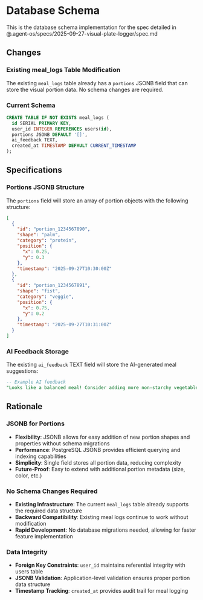 # Database Schema

This is the database schema implementation for the spec detailed in @.agent-os/specs/2025-09-27-visual-plate-logger/spec.md

## Changes

### Existing meal_logs Table Modification
The existing `meal_logs` table already has a `portions` JSONB field that can store the visual portion data. No schema changes are required.

### Current Schema
```sql
CREATE TABLE IF NOT EXISTS meal_logs (
  id SERIAL PRIMARY KEY,
  user_id INTEGER REFERENCES users(id),
  portions JSONB DEFAULT '[]',
  ai_feedback TEXT,
  created_at TIMESTAMP DEFAULT CURRENT_TIMESTAMP
);
```

## Specifications

### Portions JSONB Structure
The `portions` field will store an array of portion objects with the following structure:

```json
[
  {
    "id": "portion_1234567890",
    "shape": "palm",
    "category": "protein",
    "position": {
      "x": 0.25,
      "y": 0.3
    },
    "timestamp": "2025-09-27T10:30:00Z"
  },
  {
    "id": "portion_1234567891",
    "shape": "fist",
    "category": "veggie",
    "position": {
      "x": 0.75,
      "y": 0.2
    },
    "timestamp": "2025-09-27T10:31:00Z"
  }
]
```

### AI Feedback Storage
The existing `ai_feedback` TEXT field will store the AI-generated meal suggestions:

```sql
-- Example AI feedback
"Looks like a balanced meal! Consider adding more non-starchy vegetables next time for extra fiber and fullness."
```

## Rationale

### JSONB for Portions
- **Flexibility**: JSONB allows for easy addition of new portion shapes and properties without schema migrations
- **Performance**: PostgreSQL JSONB provides efficient querying and indexing capabilities
- **Simplicity**: Single field stores all portion data, reducing complexity
- **Future-Proof**: Easy to extend with additional portion metadata (size, color, etc.)

### No Schema Changes Required
- **Existing Infrastructure**: The current `meal_logs` table already supports the required data structure
- **Backward Compatibility**: Existing meal logs continue to work without modification
- **Rapid Development**: No database migrations needed, allowing for faster feature implementation

### Data Integrity
- **Foreign Key Constraints**: `user_id` maintains referential integrity with users table
- **JSONB Validation**: Application-level validation ensures proper portion data structure
- **Timestamp Tracking**: `created_at` provides audit trail for meal logging
